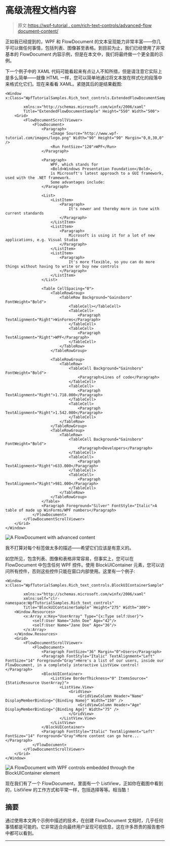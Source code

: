 # 高级流程文档内容

> 原文:[https://wpf-tutorial . com/rich-text-controls/advanced-flow document-content/](https://wpf-tutorial.com/rich-text-controls/advanced-flowdocument-content/)

正如我已经提到的，WPF 和 FlowDocument 的文本呈现能力非常丰富——你几乎可以做任何事情，包括列表、图像甚至表格。到目前为止，我们已经使用了非常基本的 FlowDocument 内容示例，但是在本文中，我们将最终做一个更全面的示例。

下一个例子中的 XAML 代码可能看起来有点让人不知所措，但是请注意它实际上是多么简单——就像 HTML 一样，您可以简单地通过将文本放在样式化的段落中来格式化它们。现在来看看 XAML。紧随其后的是结果截图:

```
<Window x:Class="WpfTutorialSamples.Rich_text_controls.ExtendedFlowDocumentSample"

        xmlns:x="http://schemas.microsoft.com/winfx/2006/xaml"
        Title="ExtendedFlowDocumentSample" Height="550" Width="500">
    <Grid>
        <FlowDocumentScrollViewer>
            <FlowDocument>
                <Paragraph>
                    <Image Source="http://www.wpf-tutorial.com/images/logo.png" Width="90" Height="90" Margin="0,0,30,0" />
                    <Run FontSize="120">WPF</Run>
                </Paragraph>

                <Paragraph>
                    WPF, which stands for
                    <Bold>Windows Presentation Foundation</Bold>,
                    is Microsoft's latest approach to a GUI framework, used with the .NET framework.
                    Some advantages include:
                </Paragraph>

                <List>
                    <ListItem>
                        <Paragraph>
                            It's newer and thereby more in tune with current standards
                        </Paragraph>
                    </ListItem>
                    <ListItem>
                        <Paragraph>
                            Microsoft is using it for a lot of new applications, e.g. Visual Studio
                        </Paragraph>
                    </ListItem>
                    <ListItem>
                        <Paragraph>
                            It's more flexible, so you can do more things without having to write or buy new controls
                        </Paragraph>
                    </ListItem>
                </List>

                <Table CellSpacing="0">
                    <TableRowGroup>
                        <TableRow Background="Gainsboro" FontWeight="Bold">
                            <TableCell></TableCell>
                            <TableCell>
                                <Paragraph TextAlignment="Right">WinForms</Paragraph>
                            </TableCell>
                            <TableCell>
                                <Paragraph TextAlignment="Right">WPF</Paragraph>
                            </TableCell>
                        </TableRow>
                    </TableRowGroup>

                    <TableRowGroup>
                        <TableRow>
                            <TableCell Background="Gainsboro" FontWeight="Bold">
                                <Paragraph>Lines of code</Paragraph>
                            </TableCell>
                            <TableCell>
                                <Paragraph TextAlignment="Right">1.718.000</Paragraph>
                            </TableCell>
                            <TableCell>
                                <Paragraph TextAlignment="Right">1.542.000</Paragraph>
                            </TableCell>
                        </TableRow>
                    </TableRowGroup>
                    <TableRowGroup>
                        <TableRow>
                            <TableCell Background="Gainsboro" FontWeight="Bold">
                                <Paragraph>Developers</Paragraph>
                            </TableCell>
                            <TableCell>
                                <Paragraph TextAlignment="Right">633.000</Paragraph>
                            </TableCell>
                            <TableCell>
                                <Paragraph TextAlignment="Right">981.000</Paragraph>
                            </TableCell>
                        </TableRow>
                    </TableRowGroup>
                </Table>
                <Paragraph Foreground="Silver" FontStyle="Italic">A table of made up WinForms/WPF numbers</Paragraph>
            </FlowDocument>
        </FlowDocumentScrollViewer>
    </Grid>
</Window>
```

![](../Images/8844ee811a13e275b2256b01024c4b49.png "A FlowDocument with advanced content")

我不打算对每个标签做太多的描述——希望它们应该是有意义的。

如您所见，包含列表、图像和表格非常容易，但事实上，您可以在 FlowDocument 中包含任何 WPF 控件。使用 BlockUIContainer 元素，您可以访问所有控件，否则这些控件只能在窗口内部使用。这里有一个例子:

<input type="hidden" name="IL_IN_ARTICLE">

```
<Window x:Class="WpfTutorialSamples.Rich_text_controls.BlockUIContainerSample"

        xmlns:x="http://schemas.microsoft.com/winfx/2006/xaml"
        xmlns:self="clr-namespace:WpfTutorialSamples.Rich_text_controls"
        Title="BlockUIContainerSample" Height="275" Width="300">
    <Window.Resources>
        <x:Array x:Key="UserArray" Type="{x:Type self:User}">
            <self:User Name="John Doe" Age="42"/>
            <self:User Name="Jane Doe" Age="36"/>
        </x:Array>
    </Window.Resources>
    <Grid>
        <FlowDocumentScrollViewer>
            <FlowDocument>
                <Paragraph FontSize="36" Margin="0">Users</Paragraph>
                <Paragraph FontStyle="Italic" TextAlignment="Left" FontSize="14" Foreground="Gray">Here's a list of our users, inside our FlowDocument, in a completely interactive ListView control!</Paragraph>
                <BlockUIContainer>
                    <ListView BorderThickness="0" ItemsSource="{StaticResource UserArray}">
                        <ListView.View>
                            <GridView>
                                <GridViewColumn Header="Name" DisplayMemberBinding="{Binding Name}" Width="150" />
                                <GridViewColumn Header="Age" DisplayMemberBinding="{Binding Age}" Width="75" />
                            </GridView>
                        </ListView.View>
                    </ListView>
                </BlockUIContainer>
                <Paragraph FontStyle="Italic" TextAlignment="Left" FontSize="14" Foreground="Gray">More content can go here...</Paragraph>
            </FlowDocument>
        </FlowDocumentScrollViewer>
    </Grid>
</Window>
```

![](../Images/5a9d15e3518ac7dec5c2c85f93d96ca7.png "A FlowDocument with WPF controls embedded through the BlockUIContainer element")

现在我们有了一个 FlowDocument，里面有一个 ListView，正如你在截图中看到的，ListView 的工作方式和平常一样，包括选择等等。相当酷！

## 摘要

通过使用本文两个示例中描述的技术，在创建 FlowDocument 文档时，几乎任何事情都是可能的。它非常适合向最终用户呈现可视信息，这在许多昂贵的报告套件中都可以看到。

* * *